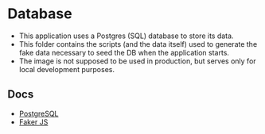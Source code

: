 # Database

* This application uses a Postgres (SQL) database to store its data. 
* This folder contains the scripts (and the data itself) used to generate the fake data necessary to seed the DB when the application starts.
* The image is not supposed to be used in production, but serves only for local development purposes.

## Docs
* [PostgreSQL](https://www.postgresql.org/docs/)
* [Faker JS](https://www.npmjs.com/package/faker)
